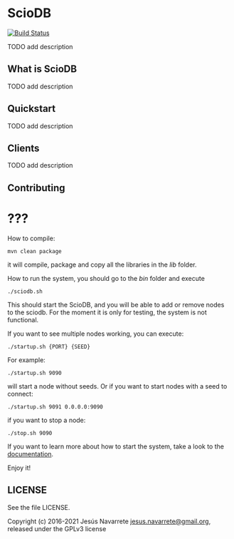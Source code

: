 ScioDB
=====

[![Build Status](https://travis-ci.org/sciodb/sciodb.svg?branch=master)](https://travis-ci.org/sciodb/sciodb)

TODO add description


What is ScioDB
---
TODO add description

Quickstart
---
TODO add description

Clients
---
TODO add description

Contributing
---
# ???
How to compile:

```
mvn clean package
```

it will compile, package and copy all the libraries in the *lib* folder.

How to run the system, you should go to the *bin* folder and execute
```
./sciodb.sh
```

This should start the ScioDB, and you will be able to add or remove nodes to the sciodb.
For the moment it is only for testing, the system is not functional.

If you want to see multiple nodes working, you can execute:

```
./startup.sh {PORT} {SEED}
```

For example:
```
./startup.sh 9090
```
will start a node without seeds. Or if you want to start nodes with a seed to connect:

```
./startup.sh 9091 0.0.0.0:9090
```

if you want to stop a node:
```
./stop.sh 9090
```
If you want to learn more about how to start the system, take a look to the [documentation](doc/Readme.md).

Enjoy it!

LICENSE
-------

See the file LICENSE.

Copyright (c) 2016-2021 Jesús Navarrete <jesus.navarrete@gmail.org>, released under the GPLv3 license
